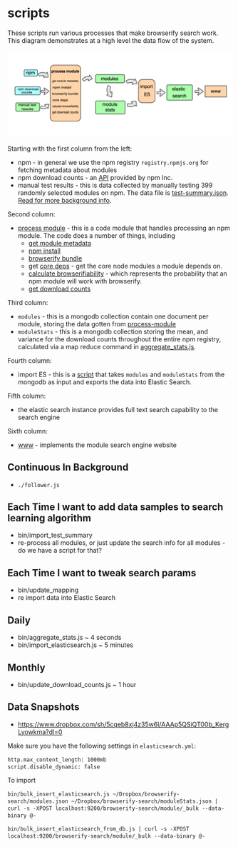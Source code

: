 scripts
=======

These scripts run various processes that make browserify search work. This diagram demonstrates at a high level the data flow of the system.

![Data flow chart](./diagram.png)

Starting with the first column from the left:

* npm - in general we use the npm registry `registry.npmjs.org` for fetching metadata about modules
* npm download counts - an [API](https://github.com/npm/download-counts) provided by npm Inc.
* manual test results - this is data collected by manually testing 399 randomly selected modules on npm. The data file is [test-summary.json](https://github.com/browserify-search/browserifiability/blob/master/test-summary.json). [Read for more background info](https://gist.github.com/airportyh/56a0dcc0205661024d11).

Second column:

* [process module](https://github.com/browserify-search/process-module) - this is a code module that handles processing an npm module. The code does a number of things, including
  * [get module metadata](https://github.com/browserify-search/process-module/blob/master/npm/get_module_info.js)
  * [npm install](https://github.com/browserify-search/process-module/blob/master/test_module/npm_install.js)
  * [browserify bundle](https://github.com/browserify-search/process-module/blob/master/test_module/browserify_bundle.js)
  * get [core deps](https://github.com/browserify-search/core-deps) - get the core node modules a module depends on.
  * [calculate browserifiability](https://github.com/browserify-search/browserifiability) - which represents the probability that an npm module will work with browserify.
  * [get download counts](https://github.com/browserify-search/process-module/blob/master/get_download_count.js)

Third column:

* `modules` - this is a mongodb collection contain one document per module, storing the data gotten from [process-module](https://github.com/browserify-search/process-module)
* `moduleStats` - this is a mongodb collection storing the mean, and variance for the download counts throughout the entire npm registry, calculated via a map reduce command in [aggregate_stats.js](https://github.com/browserify-search/scripts/blob/master/aggregate_stats.js).

Fourth column:

* import ES - this is a [script](https://github.com/browserify-search/scripts/blob/master/bulk_insert_elasticsearch_from_db.js) that takes `modules` and `moduleStats` from the mongodb as input and exports the data into Elastic Search.

Fifth column:

* the elastic search instance provides full text search capability to the search engine

Sixth column:

* [www](https://github.com/browserify-search/www) - implements the module search engine website

## Continuous In Background

* `./follower.js`

## Each Time I want to add data samples to search learning algorithm

* bin/import_test_summary
* re-process all modules, or just update the search info for all modules - do we have a script for that?

## Each Time I want to tweak search params

* bin/update_mapping
* re import data into Elastic Search

## Daily

* bin/aggregate_stats.js ~ 4 seconds
* bin/import_elasticsearch.js ~ 5 minutes

## Monthly

* bin/update_download_counts.js ~ 1 hour

## Data Snapshots

* <https://www.dropbox.com/sh/5cqeb8xj4z35w6l/AAAp5QSiQT00b_KergLyowkma?dl=0>

Make sure you have the following settings in `elasticsearch.yml`:

```
http.max_content_length: 1000mb
script.disable_dynamic: false
```

To import 

```
bin/bulk_insert_elasticsearch.js ~/Dropbox/browserify-search/modules.json ~/Dropbox/browserify-search/moduleStats.json | curl -s -XPOST localhost:9200/browserify-search/module/_bulk --data-binary @-
```

```
bin/bulk_insert_elasticsearch_from_db.js | curl -s -XPOST localhost:9200/browserify-search/module/_bulk --data-binary @-
```